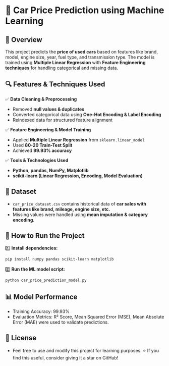 # 🚗 Car Price Prediction using Machine Learning

## 📌 Overview
This project predicts the **price of used cars** based on features like brand, model, engine size, year, fuel type, and transmission type. The model is trained using **Multiple Linear Regression** with **Feature Engineering techniques** for handling categorical and missing data.

## 🔍 Features & Techniques Used
✅ **Data Cleaning & Preprocessing**  
   - Removed **null values & duplicates**  
   - Converted categorical data using **One-Hot Encoding & Label Encoding**  
   - Reindexed data for structured feature alignment  

✅ **Feature Engineering & Model Training**  
   - Applied **Multiple Linear Regression** from `sklearn.linear_model`  
   - Used **80-20 Train-Test Split**  
   - Achieved **99.93% accuracy**  

✅ **Tools & Technologies Used**  
   - **Python, pandas, NumPy, Matplotlib**  
   - **scikit-learn (Linear Regression, Encoding, Model Evaluation)**  

## 📂 Dataset  
- `car_price_dataset.csv` contains historical data of **car sales with features like brand, mileage, engine size, etc.**  
- Missing values were handled using **mean imputation & category encoding**.  

## 🚀 How to Run the Project
1️⃣ **Install dependencies:**  
```bash
pip install numpy pandas scikit-learn matplotlib
```
2️⃣ **Run the ML model script:**

```bash
python car_price_prediction_model.py
```

## 📊 Model Performance
- Training Accuracy: 99.93%
- Evaluation Metrics: R² Score, Mean Squared Error (MSE), Mean Absolute Error (MAE) were used to validate predictions.

## 📜 License
- Feel free to use and modify this project for learning purposes. ⭐ If you find this useful, consider giving it a star on GitHub!

